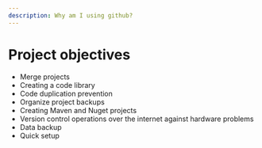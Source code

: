```yaml
---
description: Why am I using github?
---
```


# Project objectives

* Merge projects
* Creating a code library
* Code duplication prevention
* Organize project backups
* Creating Maven and Nuget projects
* Version control operations over the internet against hardware problems
* Data backup
* Quick setup
